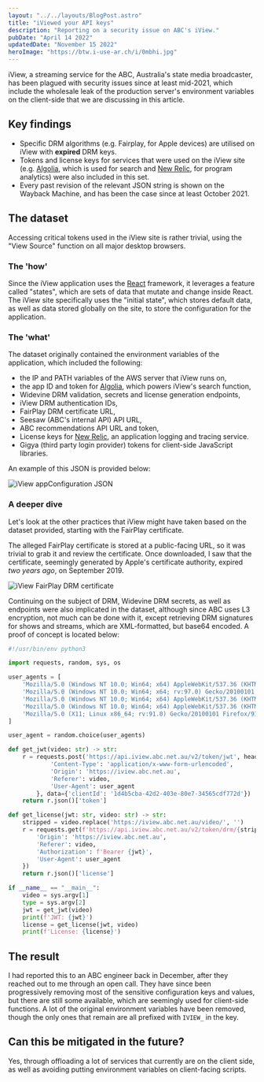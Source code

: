```yaml
---
layout: "../../layouts/BlogPost.astro"
title: "iViewed your API keys"
description: "Reporting on a security issue on ABC's iView."
pubDate: "April 14 2022"
updatedDate: "November 15 2022"
heroImage: "https://btw.i-use-ar.ch/i/0mbhi.jpg"
---
```


iView, a streaming service for the ABC, Australia's state media broadcaster, has been plagued with security issues since at least mid-2021, which include the wholesale leak of the production server's environment variables on the client-side that we are discussing in this article.

## Key findings
- Specific DRM algorithms (e.g. Fairplay, for Apple devices) are utilised on iView with **expired** DRM keys.
- Tokens and license keys for services that were used on the iView site (e.g. [Algolia](https://www.algolia.com), which is used for search and [New Relic](https://newrelic.com), for program analytics) were also included in this set.
- Every past revision of the relevant JSON string is shown on the Wayback Machine, and has been the case since at least October 2021.

## The dataset
Accessing critical tokens used in the iView site is rather trivial, using the "View Source" function on all major desktop browsers.

### The 'how'
Since the iView application uses the [React](https://reactjs.org) framework, it leverages a feature called "states", which are sets of data that mutate and change inside React. The iView site specifically uses the "initial state", which stores default data, as well as data stored globally on the site, to store the configuration for the application.

### The 'what'
The dataset originally contained the environment variables of the application, which included the following:
- the IP and PATH variables of the AWS server that iView runs on,
- the app ID and token for [Algolia](https://algolia.com), which powers iView's search function,
- Widevine DRM validation, secrets and license generation endpoints,
- iView DRM authentication IDs,
- FairPlay DRM certificate URL,
- Seesaw (ABC's internal API) API URL,
- ABC recommendations API URL and token,
- License keys for [New Relic](https://newrelic.com), an application logging and tracing service.
- Gigya (third party login provider) tokens for client-side JavaScript libraries.

An example of this JSON is provided below:

![iView appConfiguration JSON](https://btw.i-use-ar.ch/i/njn5w.png)

### A deeper dive
Let's look at the other practices that iView might have taken based on the dataset provided, starting with the FairPlay certificate.

The alleged FairPlay certificate is stored at a public-facing URL, so it was trivial to grab it and review the certificate. Once downloaded, I saw that the certificate, seemingly generated by Apple's certificate authority, expired *two years ago*, on September 2019.

![iView FairPlay DRM certificate](https://btw.i-use-ar.ch/i/ojabw.png)

Continuing on the subject of DRM, Widevine DRM secrets, as well as endpoints were also implicated in the dataset, although since ABC uses L3 encryption, not much can be done with it, except retrieving DRM signatures for shows and streams, which are XML-formatted, but base64 encoded. A proof of concept is located below:

```python
#!/usr/bin/env python3

import requests, random, sys, os

user_agents = [
    'Mozilla/5.0 (Windows NT 10.0; Win64; x64) AppleWebKit/537.36 (KHTML, like Gecko) Chrome/99.0.4844.51 Safari/537.36'
    'Mozilla/5.0 (Windows NT 10.0; Win64; x64; rv:97.0) Gecko/20100101 Firefox/97.0'
    'Mozilla/5.0 (Windows NT 10.0; Win64; x64) AppleWebKit/537.36 (KHTML, like Gecko) Chrome/99.0.4844.51 Safari/537.36 Edg/99.0.1150.30'
    'Mozilla/5.0 (Windows NT 10.0; Win64; x64) AppleWebKit/537.36 (KHTML, like Gecko) Chrome/98.0.4758.109 Safari/537.36 OPR/84.0.4316.31'
    'Mozilla/5.0 (X11; Linux x86_64; rv:91.0) Gecko/20100101 Firefox/91.0'
]

user_agent = random.choice(user_agents)

def get_jwt(video: str) -> str:
    r = requests.post('https://api.iview.abc.net.au/v2/token/jwt', headers={
            'Content-Type': 'application/x-www-form-urlencoded',
            'Origin': 'https://iview.abc.net.au',
            'Referer': video,
            'User-Agent': user_agent
        }, data={'clientId': '1d4b5cba-42d2-403e-80e7-34565cdf772d'})
    return r.json()['token']

def get_license(jwt: str, video: str) -> str:
    stripped = video.replace('https://iview.abc.net.au/video/', '')
    r = requests.get(f'https://api.iview.abc.net.au/v2/token/drm/{stripped}', headers={
        'Origin': 'https://iview.abc.net.au',
        'Referer': video,
        'Authorization': f'Bearer {jwt}',
        'User-Agent': user_agent
    })
    return r.json()['license']

if __name__ == "__main__":
    video = sys.argv[1]
    type = sys.argv[2]
    jwt = get_jwt(video)
    print(f'JWT: {jwt}')
    license = get_license(jwt, video)
    print(f'License: {license}') 
```

## The result
I had reported this to an ABC engineer back in December, after they reached out to me through an open call. They have since been progressively removing most of the sensitive configuration keys and values, but there are still some available, which are seemingly used for client-side functions. A lot of the original environment variables have been removed, though the only ones that remain are all prefixed with `IVIEW_` in the key.

## Can this be mitigated in the future?
Yes, through offloading a lot of services that currently are on the client side, as well as avoiding putting environment variables on client-facing scripts. 
